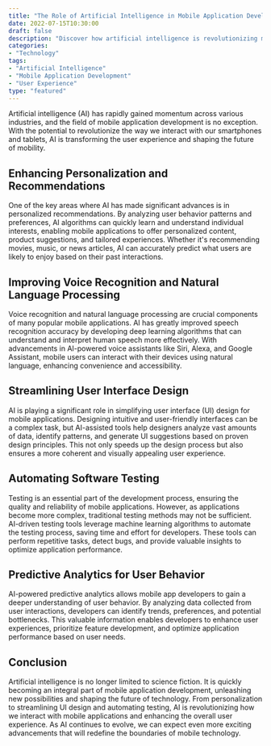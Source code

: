 ```yaml
---
title: "The Role of Artificial Intelligence in Mobile Application Development"
date: 2022-07-15T10:30:00
draft: false
description: "Discover how artificial intelligence is revolutionizing mobile application development and enhancing user experiences."
categories:
- "Technology"
tags:
- "Artificial Intelligence"
- "Mobile Application Development"
- "User Experience"
type: "featured"
---
```


Artificial intelligence (AI) has rapidly gained momentum across various industries, and the field of mobile application development is no exception. With the potential to revolutionize the way we interact with our smartphones and tablets, AI is transforming the user experience and shaping the future of mobility.

## Enhancing Personalization and Recommendations

One of the key areas where AI has made significant advances is in personalized recommendations. By analyzing user behavior patterns and preferences, AI algorithms can quickly learn and understand individual interests, enabling mobile applications to offer personalized content, product suggestions, and tailored experiences. Whether it's recommending movies, music, or news articles, AI can accurately predict what users are likely to enjoy based on their past interactions.

## Improving Voice Recognition and Natural Language Processing

Voice recognition and natural language processing are crucial components of many popular mobile applications. AI has greatly improved speech recognition accuracy by developing deep learning algorithms that can understand and interpret human speech more effectively. With advancements in AI-powered voice assistants like Siri, Alexa, and Google Assistant, mobile users can interact with their devices using natural language, enhancing convenience and accessibility.

## Streamlining User Interface Design

AI is playing a significant role in simplifying user interface (UI) design for mobile applications. Designing intuitive and user-friendly interfaces can be a complex task, but AI-assisted tools help designers analyze vast amounts of data, identify patterns, and generate UI suggestions based on proven design principles. This not only speeds up the design process but also ensures a more coherent and visually appealing user experience.

## Automating Software Testing

Testing is an essential part of the development process, ensuring the quality and reliability of mobile applications. However, as applications become more complex, traditional testing methods may not be sufficient. AI-driven testing tools leverage machine learning algorithms to automate the testing process, saving time and effort for developers. These tools can perform repetitive tasks, detect bugs, and provide valuable insights to optimize application performance.

## Predictive Analytics for User Behavior

AI-powered predictive analytics allows mobile app developers to gain a deeper understanding of user behavior. By analyzing data collected from user interactions, developers can identify trends, preferences, and potential bottlenecks. This valuable information enables developers to enhance user experiences, prioritize feature development, and optimize application performance based on user needs.

## Conclusion

Artificial intelligence is no longer limited to science fiction. It is quickly becoming an integral part of mobile application development, unleashing new possibilities and shaping the future of technology. From personalization to streamlining UI design and automating testing, AI is revolutionizing how we interact with mobile applications and enhancing the overall user experience. As AI continues to evolve, we can expect even more exciting advancements that will redefine the boundaries of mobile technology.
